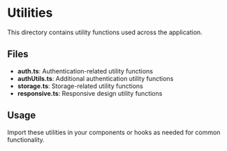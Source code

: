 # Utilities

This directory contains utility functions used across the application.

## Files

- **auth.ts**: Authentication-related utility functions
- **authUtils.ts**: Additional authentication utility functions
- **storage.ts**: Storage-related utility functions
- **responsive.ts**: Responsive design utility functions

## Usage

Import these utilities in your components or hooks as needed for common functionality.